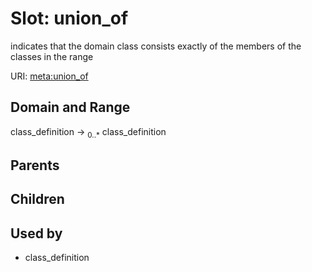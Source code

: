 
# Slot: union_of


indicates that the domain class consists exactly of the members of the classes in the range

URI: [meta:union_of](https://w3id.org/biolink/biolinkml/meta/union_of)


## Domain and Range

class_definition ->  <sub>0..*</sub> class_definition

## Parents


## Children


## Used by

 * class_definition
